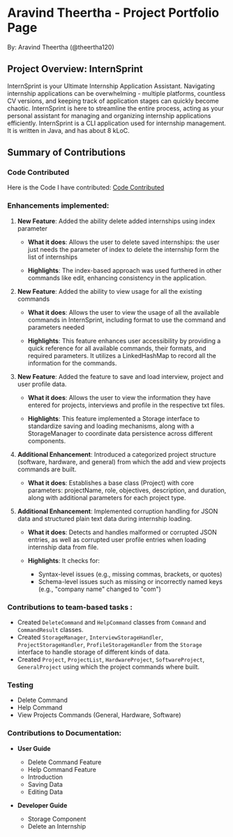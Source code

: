 # Aravind Theertha - Project Portfolio Page

By: Aravind Theertha (@theertha120)

## Project Overview: InternSprint

InternSprint is your Ultimate Internship Application Assistant. Navigating internship 
applications can be overwhelming - multiple platforms, countless CV versions, and keeping track of application 
stages can quickly become chaotic. InternSprint is here to streamline the entire process, acting as your personal 
assistant for managing and organizing internship applications efficiently. InternSprint is a CLI application used for
internship management. It is written in Java, and has about 8 kLoC.

## Summary of Contributions

### Code Contributed

Here is the Code I have contributed:
[Code Contributed](https://nus-cs2113-ay2425s2.github.io/tp-dashboard/?search=&sort=groupTitle&sortWithin=title&timeframe=commit&mergegroup=&groupSelect=groupByRepos&breakdown=true&checkedFileTypes=docs~functional-code~test-code~other&since=2025-02-21&tabOpen=true&tabType=authorship&tabAuthor=theertha120&tabRepo=AY2425S2-CS2113-T11a-3%2Ftp%5Bmaster%5D&authorshipIsMergeGroup=false&authorshipFileTypes=docs~functional-code~test-code&authorshipIsBinaryFileTypeChecked=false&authorshipIsIgnoredFilesChecked=false)

### Enhancements implemented:
1. **New Feature**: Added the ability delete added internships using index parameter

   * **What it does**: Allows the user to delete saved internships: the user just needs the parameter of 
   index to delete the internship form the list of internships

   * **Highlights**: The index-based approach was used furthered in other commands like edit, enhancing 
   consistency in the application.

2. **New Feature**: Added the ability to view usage for all the existing commands

   * **What it does**: Allows the user to view the usage of all the available commands in InternSprint, including 
   format to use the command and parameters needed

   * **Highlights**: This feature enhances user accessibility by providing a quick reference for all available 
   commands, their formats, and required parameters. It utilizes a LinkedHashMap to record all the information for the commands.

3. **New Feature**: Added the feature to save and load interview, project and user profile data.

   * **What it does**: Allows the user to view the information they have entered for projects, interviews and profile 
   in the respective txt files.

   * **Highlights**: This feature implemented a Storage interface to standardize saving and loading 
   mechanisms, along with a StorageManager to coordinate data persistence across different components.

4. **Additional Enhancement**: Introduced a categorized project structure (software, hardware, and general) 
from which the add and view projects commands are built.

   * **What it does**: Establishes a base class (Project) with core parameters: projectName, role, objectives, 
   description, and duration, along with additional parameters for each project type.
 
5. **Additional Enhancement**: Implemented corruption handling for JSON data and structured plain text data 
during internship loading.

   * **What it does**: Detects and handles malformed or corrupted JSON entries, as well as corrupted user profile entries
   when loading internship data from file.
   
   * **Highlights**: It checks for:
       * Syntax-level issues (e.g., missing commas, brackets, or quotes)
       * Schema-level issues such as missing or incorrectly named keys (e.g., "company name" changed to "com")
      
### Contributions to team-based tasks :
* Created `DeleteCommand` and `HelpCommand` classes from `Command` and `CommandResult` classes.
* Created `StorageManager`, `InterviewStorageHandler`, `ProjectStorageHandler`, `ProfileStorageHandler` from the 
`Storage` interface to handle storage of different kinds of data.
* Created `Project`, `ProjectList`, `HardwareProject`, `SoftwareProject`, `GeneralProject` using which the 
project commands where built.

### Testing
* Delete Command 
* Help Command 
* View Projects Commands (General, Hardware, Software) 

### Contributions to Documentation:
* **User Guide**
    * Delete Command Feature
    * Help Command Feature
    * Introduction
    * Saving Data
    * Editing Data

* **Developer Guide**
    * Storage Component 
    * Delete an Internship
